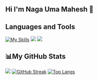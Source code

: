 <!--
[![Typing SVG](https://readme-typing-svg.demolab.com?font=Fira+Code&size=28&pause=1000&center=true&width=800&lines=Full+Stack+Developer;Learning+Cloud;Love+JavaScript)](https://git.io/typing-svg)
-->

## Hi I'm Naga Uma Mahesh 👋


## Languages and Tools
[![My Skills](https://skillicons.dev/icons?i=c,cpp,html,css,js,bootstrap)](https://skillicons.dev)
[![](https://skillicons.dev/icons?i=tailwind,nodejs,jquery,vscode,sqlite,mongodb)](https://skillicons.dev)
[![](https://skillicons.dev/icons?i=git,github,linux)](https://skillicons.dev)

## 📊My GitHub Stats
![](https://github-readme-stats.vercel.app/api?username=nagaumamahesh&show_icons=true&theme=tokyonight)
[![GitHub Streak](https://streak-stats.demolab.com/?user=nagaumamahesh&theme=dark)](https://git.io/streak-stats)
[![Top Langs](https://github-readme-stats.vercel.app/api/top-langs/?username=nagaumamahesh&layout=compact&theme=dark)](https://github.com/anuraghazra/github-readme-stats)
<!--
## Connect with me
<p align="left">
<a href = "https://www.linkedin.com/in//"><img src="https://skillicons.dev/icons?i=linkedin" width="38px"/></a>
<a href = "https://twitter.com/"><img src="https://skillicons.dev/icons?i=twitter" width="38px"/></a>
</p>
-->
